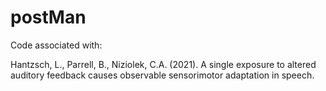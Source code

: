 # postMan 
Code associated with: 

Hantzsch, L., Parrell, B., Niziolek, C.A. (2021). A single exposure to altered auditory feedback causes observable sensorimotor adaptation in speech.

